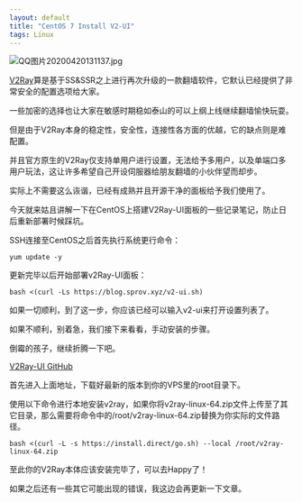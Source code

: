 ```yaml
---
layout: default
title: "CentOS 7 Install V2-UI"
tags: Linux
---
```


![QQ图片20200420131137.jpg](https://image.cltserver.xyz/images/2020/04/30/0662185cfbeda2c462fdbe0dc2d96e4e.md.jpg)

[V2Ray](https://www.v2ray.com/)算是基于SS&SSR之上进行再次升级的一款翻墙软件，它默认已经提供了非常安全的配置选项给大家。

一些加密的选择也让大家在敏感时期稳如泰山的可以上纲上线继续翻墙愉快玩耍。

但是由于V2Ray本身的稳定性，安全性，连接性各方面的优越，它的缺点则是难配置。

并且官方原生的V2Ray仅支持单用户进行设置，无法给予多用户，以及单端口多用户玩法，这让许多希望自己开设伺服器给朋友翻墙的小伙伴望而却步。

实际上不需要这么诙谐，已经有成熟并且开源干净的面板给予我们使用了。

今天就来姑且讲解一下在CentOS上搭建V2Ray-UI面板的一些记录笔记，防止日后重新部署时候踩坑。

SSH连接至CentOS之后首先执行系统更行命令：

```
yum update -y
```

更新完毕以后开始部署v2Ray-UI面板：

```
bash <(curl -Ls https://blog.sprov.xyz/v2-ui.sh)
```

如果一切顺利，到了这一步，你应该已经可以输入v2-ui来打开设置列表了。

如果不顺利，别着急，我们接下来看看，手动安装的步骤。

倒霉的孩子，继续折腾一下吧。

[V2Ray-UI GitHub](https://github.com/sprov065/v2-ui/releases/tag/5.1.2)

首先进入上面地址，下载好最新的版本到你的VPS里的root目录下。

使用以下命令进行本地安装v2ray，如果你将v2ray-linux-64.zip文件上传至了其它目录，那么需要将命令中的/root/v2ray-linux-64.zip替换为你实际的文件路径。

```
bash <(curl -L -s https://install.direct/go.sh) --local /root/v2ray-linux-64.zip
```

至此你的V2Ray本体应该安装完毕了，可以去Happy了！

如果之后还有一些其它可能出现的错误，我这边会再更新一下文章。
